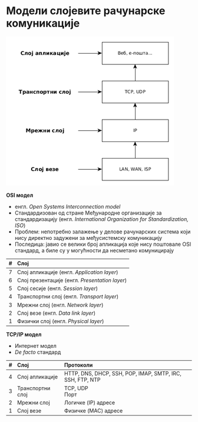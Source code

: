 # Модели слојевите рачунарске комуникације

![TCP/IP модел](../../../assets/tcp_ip.png)

**OSI модел**

- енгл. *Open Systems Interconnection model*
- Стандардизован од стране Међународне организације за стандардизацију (енгл. *International Organization for Standardization, ISO*)
- Проблем: непотребно залажење у делове рачунарских система који нису директно задужени за међусистемску комуникацију
- Последица: јавио се велики број апликација које нису поштовале OSI стандард, а биле су у могућности да несметано комуницирају

\#   | Слој
:----|:-----------------------------------------------------
7    | Слој апликације (енгл. *Application layer*)
6    | Слој презентације (енгл. *Presentation layer*)
5    | Слој сесије (енгл. *Session layer*)
4    | Транспортни слој (енгл. *Transport layer*)
3    | Мрежни слој (енгл. *Network layer*)
2    | Слој везе (енгл. *Data link layer*)
1    | Физички слој (енгл. *Physical layer*)

**TCP/IP модел**

- Интернет модел
- *De facto* стандард

\#   | Слој               | Протоколи
:----|:-------------------|:---------------------------------------------------------------
4    | Слој апликације    | HTTP, DNS, DHCP, SSH, POP, IMAP, SMTP, IRC, SSH, FTP, NTP
3    | Транспортни слој   | TCP, UDP<br>Порт
2    | Мрежни слој        | Логичке (IP) адресе
1    | Слој везе          | Физичке (MAC) адресе
